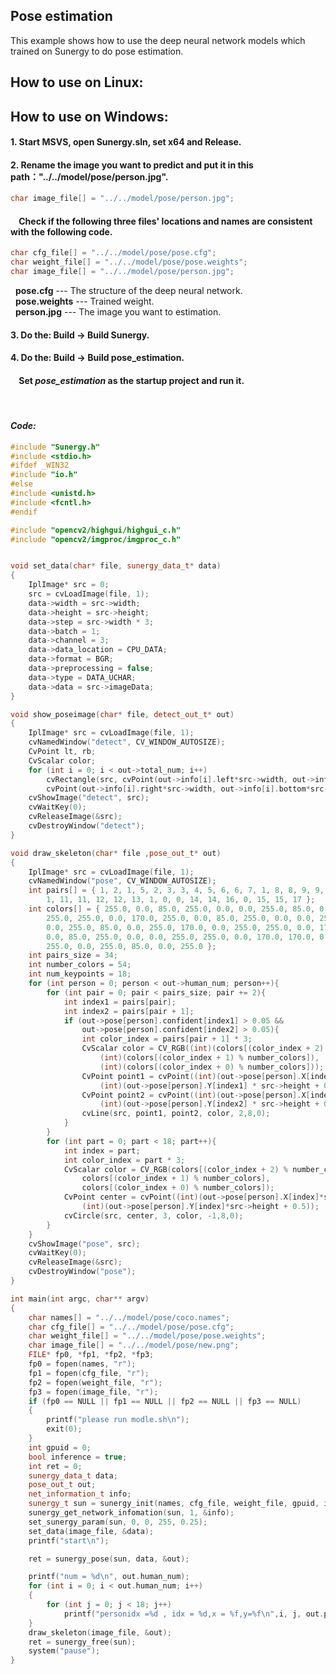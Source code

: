 ## Pose estimation


This example shows how to use the deep neural network models which trained on Sunergy to do pose estimation.
## How to use on **Linux**:
## How to use on **Windows**:

#### 1. Start MSVS, open Sunergy.sln, set x64 and Release.

#### 2. Rename the image you want to predict and put it in this path："../../model/pose/person.jpg".
```C++
char image_file[] = "../../model/pose/person.jpg";
```
#### &nbsp;&nbsp;&nbsp; Check if the following three files' locations and names are consistent with  the following code.


```C++
char cfg_file[] = "../../model/pose/pose.cfg";
char weight_file[] = "../../model/pose/pose.weights";
char image_file[] = "../../model/pose/person.jpg";
``` 
&nbsp;&nbsp;**pose.cfg** --- The structure of the deep neural network.  
&nbsp;&nbsp;**pose.weights** --- Trained weight.  
&nbsp;&nbsp;**person.jpg** --- The image you want to estimation.

#### 3. Do the: Build -> Build Sunergy.
#### 4. Do the: Build -> Build pose_estimation. 
####  &nbsp;&nbsp;&nbsp;&nbsp;Set *pose_estimation* as the startup project and run it.
&nbsp;
#### *Code:*

```C++
#include "Sunergy.h"
#include <stdio.h>
#ifdef _WIN32
#include "io.h"
#else
#include <unistd.h>
#include <fcntl.h>
#endif

#include "opencv2/highgui/highgui_c.h"
#include "opencv2/imgproc/imgproc_c.h"


void set_data(char* file, sunergy_data_t* data)
{
	IplImage* src = 0;
	src = cvLoadImage(file, 1);
	data->width = src->width;
	data->height = src->height;
	data->step = src->width * 3;
	data->batch = 1;
	data->channel = 3;
	data->data_location = CPU_DATA;
	data->format = BGR;
	data->preprocessing = false;
	data->type = DATA_UCHAR;
	data->data = src->imageData;
}

void show_poseimage(char* file, detect_out_t* out)
{
	IplImage* src = cvLoadImage(file, 1);
	cvNamedWindow("detect", CV_WINDOW_AUTOSIZE);
	CvPoint lt, rb;
	CvScalar color;
	for (int i = 0; i < out->total_num; i++)
		cvRectangle(src, cvPoint(out->info[i].left*src->width, out->info[i].top*src->height),
		cvPoint(out->info[i].right*src->width, out->info[i].bottom*src->height), cvScalar(255, 0, 0, 0), 3, 4, 0);
	cvShowImage("detect", src);
	cvWaitKey(0);
	cvReleaseImage(&src);
	cvDestroyWindow("detect");
}

void draw_skeleton(char* file ,pose_out_t* out)
{
	IplImage* src = cvLoadImage(file, 1);
	cvNamedWindow("pose", CV_WINDOW_AUTOSIZE);
	int pairs[] = { 1, 2, 1, 5, 2, 3, 3, 4, 5, 6, 6, 7, 1, 8, 8, 9, 9, 10,
		1, 11, 11, 12, 12, 13, 1, 0, 0, 14, 14, 16, 0, 15, 15, 17 };
	int colors[] = { 255.0, 0.0, 85.0, 255.0, 0.0, 0.0, 255.0, 85.0, 0.0, 255.0, 170.0, 0.0,
		255.0, 255.0, 0.0, 170.0, 255.0, 0.0, 85.0, 255.0, 0.0, 0.0, 255.0, 0.0,
		0.0, 255.0, 85.0, 0.0, 255.0, 170.0, 0.0, 255.0, 255.0, 0.0, 170.0, 255.0,
		0.0, 85.0, 255.0, 0.0, 0.0, 255.0, 255.0, 0.0, 170.0, 170.0, 0.0, 255.0,
		255.0, 0.0, 255.0, 85.0, 0.0, 255.0 };
	int pairs_size = 34;
	int number_colors = 54;
	int num_keypoints = 18;
	for (int person = 0; person < out->human_num; person++){
		for (int pair = 0; pair < pairs_size; pair += 2){
			int index1 = pairs[pair];
			int index2 = pairs[pair + 1];
			if (out->pose[person].confident[index1] > 0.05 &&
				out->pose[person].confident[index2] > 0.05){
				int color_index = pairs[pair + 1] * 3;
				CvScalar color = CV_RGB((int)(colors[(color_index + 2) % number_colors]),
					(int)(colors[(color_index + 1) % number_colors]),
					(int)(colors[(color_index + 0) % number_colors]));
				CvPoint point1 = cvPoint((int)(out->pose[person].X[index1] * src->width + 0.5), 
					(int)(out->pose[person].Y[index1] * src->height + 0.5));
				CvPoint point2 = cvPoint((int)(out->pose[person].X[index2] * src->width + 0.5), 
					(int)(out->pose[person].Y[index2] * src->height + 0.5));
				cvLine(src, point1, point2, color, 2,8,0);
			}
		}
		for (int part = 0; part < 18; part++){
			int index = part;
			int color_index = part * 3;
			CvScalar color = CV_RGB(colors[(color_index + 2) % number_colors],
				colors[(color_index + 1) % number_colors],
				colors[(color_index + 0) % number_colors]);
			CvPoint center = cvPoint((int)(out->pose[person].X[index]*src->width + 0.5), 
				(int)(out->pose[person].Y[index]*src->height + 0.5));
			cvCircle(src, center, 3, color, -1,8,0);
		}
	}
	cvShowImage("pose", src);
	cvWaitKey(0);
	cvReleaseImage(&src);
	cvDestroyWindow("pose");
}

int main(int argc, char** argv)
{
	char names[] = "../../model/pose/coco.names";
	char cfg_file[] = "../../model/pose/pose.cfg";
	char weight_file[] = "../../model/pose/pose.weights";
	char image_file[] = "../../model/pose/new.png";
	FILE* fp0, *fp1, *fp2, *fp3;
	fp0 = fopen(names, "r");
	fp1 = fopen(cfg_file, "r");
	fp2 = fopen(weight_file, "r");
	fp3 = fopen(image_file, "r");
	if (fp0 == NULL || fp1 == NULL || fp2 == NULL || fp3 == NULL)
	{
		printf("please run modle.sh\n");
		exit(0);
	}
	int gpuid = 0;
	bool inference = true;
	int ret = 0;
	sunergy_data_t data;
	pose_out_t out;
	net_information_t info;
	sunergy_t sun = sunergy_init(names, cfg_file, weight_file, gpuid, inference);
	sunergy_get_network_infomation(sun, 1, &info);
	set_sunergy_param(sun, 0, 0, 255, 0.25);
	set_data(image_file, &data);
	printf("start\n");

	ret = sunergy_pose(sun, data, &out);

	printf("num = %d\n", out.human_num);
	for (int i = 0; i < out.human_num; i++)
	{
		for (int j = 0; j < 18; j++)
			printf("personidx =%d , idx = %d,x = %f,y=%f\n",i, j, out.pose[i].X[j], out.pose[i].Y[j]);
	}
	draw_skeleton(image_file, &out);
	ret = sunergy_free(sun);
	system("pause");
}
```
